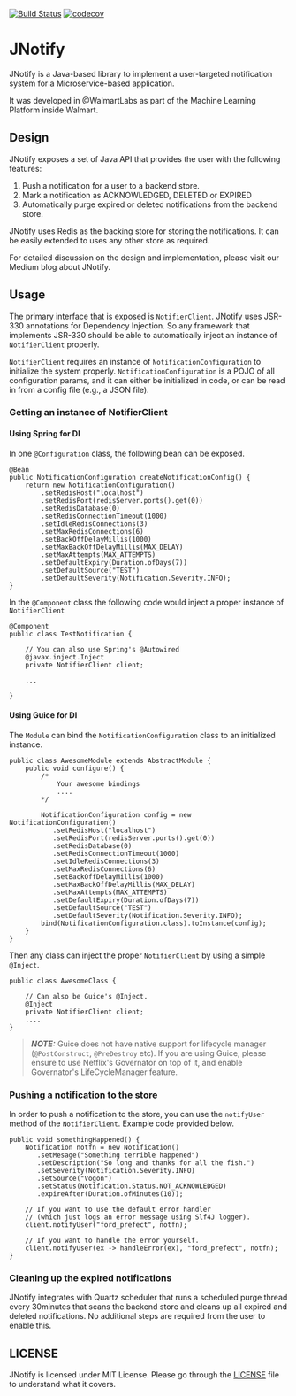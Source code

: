 [![Build Status](https://travis-ci.com/daichi-m/jnotify.svg?branch=develop)](https://travis-ci.com/daichi-m/jnotify) 
[![codecov](https://codecov.io/gh/daichi-m/jnotify/branch/main/graph/badge.svg?token=V1KZQFCKPG)](https://codecov.io/gh/daichi-m/jnotify)

# JNotify

JNotify is a Java-based library to implement a user-targeted notification system for a Microservice-based application. 

It was developed in @WalmartLabs as part of the Machine Learning Platform inside Walmart.

## Design

JNotify exposes a set of Java API that provides the user with the following features:
1. Push a notification for a user to a backend store.
2. Mark a notification as ACKNOWLEDGED, DELETED or EXPIRED
3. Automatically purge expired or deleted notifications from the backend store.

JNotify uses Redis as the backing store for storing the notifications. It can be easily extended to uses any other store as required.

For detailed discussion on the design and implementation, please visit our Medium blog about JNotify.

## Usage

The primary interface that is exposed is `NotifierClient`. JNotify uses JSR-330 annotations for Dependency Injection. So any framework that implements JSR-330 should be able to automatically inject an instance of `NotifierClient` properly.

`NotifierClient` requires an instance of `NotificationConfiguration` to initialize the system properly. `NotificationConfiguration` is a POJO of all configuration params, and it can either be initialized in code, or can be read in from a config file (e.g., a JSON file).


### Getting an instance of NotifierClient

#### Using Spring for DI

In one `@Configuration` class, the following bean can be exposed.
```
@Bean
public NotificationConfiguration createNotificationConfig() {
    return new NotificationConfiguration()
        .setRedisHost("localhost")
        .setRedisPort(redisServer.ports().get(0))
        .setRedisDatabase(0) 
        .setRedisConnectionTimeout(1000)
        .setIdleRedisConnections(3)
        .setMaxRedisConnections(6)
        .setBackOffDelayMillis(1000)
        .setMaxBackOffDelayMillis(MAX_DELAY)
        .setMaxAttempts(MAX_ATTEMPTS)
        .setDefaultExpiry(Duration.ofDays(7))
        .setDefaultSource("TEST")
        .setDefaultSeverity(Notification.Severity.INFO);
}
```

In the `@Component` class the following code would inject a proper instance of `NotifierClient`

```
@Component
public class TestNotification {
    
    // You can also use Spring's @Autowired
    @javax.inject.Inject 
    private NotifierClient client;
    
    ...

}
```

#### Using Guice for DI

The `Module` can bind the `NotificationConfiguration` class to an initialized instance.
```
public class AwesomeModule extends AbstractModule {
    public void configure() {
        /* 
            Your awesome bindings
            ....
        */
        
        NotificationConfiguration config = new NotificationConfiguration()
           .setRedisHost("localhost")
           .setRedisPort(redisServer.ports().get(0))
           .setRedisDatabase(0) 
           .setRedisConnectionTimeout(1000)
           .setIdleRedisConnections(3)
           .setMaxRedisConnections(6)
           .setBackOffDelayMillis(1000)
           .setMaxBackOffDelayMillis(MAX_DELAY)
           .setMaxAttempts(MAX_ATTEMPTS)
           .setDefaultExpiry(Duration.ofDays(7))
           .setDefaultSource("TEST")
           .setDefaultSeverity(Notification.Severity.INFO);
        bind(NotificationConfiguration.class).toInstance(config);
    }
}
```

Then any class can inject the proper `NotifierClient` by using a simple `@Inject`.

```
public class AwesomeClass {
    
    // Can also be Guice's @Inject.
    @Inject
    private NotifierClient client;
    ....
}
```

> **_NOTE:_** Guice does not have native support for lifecycle manager (`@PostConstruct`, `@PreDestroy` etc). If you are using Guice, please ensure to use Netflix's Governator on top of it, and enable Governator's LifeCycleManager feature.


### Pushing a notification to the store

In order to push a notification to the store, you can use the `notifyUser` method of the `NotifierClient`. Example code provided below.

```
public void somethingHappened() {
    Notification notfn = new Notification()
       .setMesage("Something terrible happened")
       .setDescription("So long and thanks for all the fish.")
       .setSeverity(Notification.Severity.INFO)
       .setSource("Vogon")
       .setStatus(Notification.Status.NOT_ACKNOWLEDGED)
       .expireAfter(Duration.ofMinutes(10));
   
    // If you want to use the default error handler 
    // (which just logs an error message using Slf4J logger).
    client.notifyUser("ford_prefect", notfn);
    
    // If you want to handle the error yourself.
    client.notifyUser(ex -> handleError(ex), "ford_prefect", notfn);
}  
```

### Cleaning up the expired notifications
JNotify integrates with Quartz scheduler that runs a scheduled purge thread every 30minutes that scans the backend store and cleans up all expired and deleted notifications. 
No additional steps are required from the user to enable this. 


## LICENSE

JNotify is licensed under MIT License. Please go through the [LICENSE](LICENSE) file to understand what it covers. 
